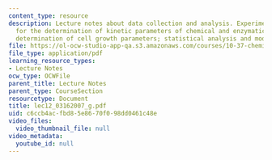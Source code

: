 ```yaml
---
content_type: resource
description: Lecture notes about data collection and analysis. Experimental methods
  for the determination of kinetic parameters of chemical and enzymatic reactions;
  determination of cell growth parameters; statistical analysis and model discrimination.
file: https://ol-ocw-studio-app-qa.s3.amazonaws.com/courses/10-37-chemical-and-biological-reaction-engineering-spring-2007/c6ccb4acfbd85e8670f098dd0461c48e_lec12_03162007_g.pdf
file_type: application/pdf
learning_resource_types:
- Lecture Notes
ocw_type: OCWFile
parent_title: Lecture Notes
parent_type: CourseSection
resourcetype: Document
title: lec12_03162007_g.pdf
uid: c6ccb4ac-fbd8-5e86-70f0-98dd0461c48e
video_files:
  video_thumbnail_file: null
video_metadata:
  youtube_id: null
---
```

